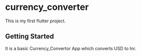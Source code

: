 # currency_converter

This is my first flutter project.

## Getting Started

It is a basic Currency_Convertor App which converts USD to Inr.


